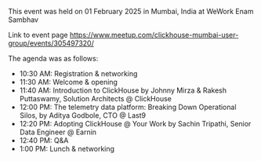 This event was held on 01 February 2025 in Mumbai, India at WeWork Enam Sambhav

Link to event page https://www.meetup.com/clickhouse-mumbai-user-group/events/305497320/

The agenda was as follows:
- 10:30 AM: Registration & networking
- 11:30 AM: Welcome & opening
- 11:40 AM: Introduction to ClickHouse by Johnny Mirza & Rakesh Puttaswamy, Solution Architects @ ClickHouse
- 12:00 PM: The telemetry data platform: Breaking Down Operational Silos, by Aditya Godbole, CTO @ Last9
- 12:20 PM: Adopting ClickHouse @ Your Work by Sachin Tripathi, Senior Data Engineer @ Earnin
- 12:40 PM: Q&A
- 1:00 PM: Lunch & networking
